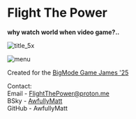 # Flight The Power  
**why watch world when video game?..**  

![title_5x](https://github.com/user-attachments/assets/7b884790-f430-4df9-9320-9043a970281e)  

![menu](https://github.com/user-attachments/assets/77813535-d8ad-47bc-b107-81ede2ad1e65)  
  
Created for the [BigMode Game James '25](https://itch.io/jam/bigmode-game-jam-2025)  

Contact:  
Email - FlightThePower@proton.me  
BSky - [AwfullyMatt](https://bsky.app/profile/awfullymatt.bsky.social)  
GitHub - AwfullyMatt  
